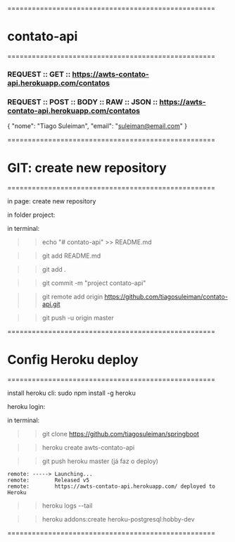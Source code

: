 ===================================================
# contato-api
===================================================

### REQUEST :: GET :: https://awts-contato-api.herokuapp.com/contatos

### REQUEST :: POST :: BODY :: RAW :: JSON :: https://awts-contato-api.herokuapp.com/contatos 

{
	"nome": "Tiago Suleiman",
	"email": "suleiman@email.com" 
}

===================================================
# GIT: create new repository
===================================================

in page: create new repository

in folder project:

in terminal:

  >> echo "# contato-api" >> README.md
  
  >> git add README.md
  
  >> git add .
  
  >> git commit -m "project contato-api"
  
  >> git remote add origin https://github.com/tiagosuleiman/contato-api.git
  
  >> git push -u origin master
   
===================================================
# Config Heroku deploy
===================================================
  
  install heroku cli: sudo npm install -g heroku
  
  heroku login:

in terminal:

 >> git clone https://github.com/tiagosuleiman/springboot
 
 >> heroku create awts-contato-api
 
 >> git push heroku master (já faz o deploy)
    
    remote: -----> Launching...
    remote:        Released v5
    remote:        https://awts-contato-api.herokuapp.com/ deployed to Heroku
 
 >> heroku logs --tail

 >> heroku addons:create heroku-postgresql:hobby-dev
 
===================================================